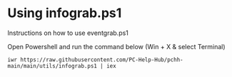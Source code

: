 # Using infograb.ps1
Instructions on how to use eventgrab.ps1

Open Powershell and run the command below (Win + X & select Terminal)

```
iwr https://raw.githubusercontent.com/PC-Help-Hub/pchh-main/main/utils/infograb.ps1 | iex
```
